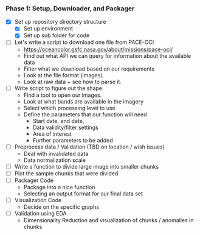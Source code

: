 ### Phase 1: Setup, Downloader, and Packager
- [X] Set up repository directory structure
    - [X] Set up environment
    - [X] Set up sub folder for code
- [ ] Let's write a script to download one file from PACE-OCI
    - https://oceancolor.gsfc.nasa.gov/about/missions/pace-oci/
    - Find out what API we can query for information about the available data
    - Filter what we download based on our requirements 
    - Look at the file format (images). 
    - Look at raw data + see how to parse it.
- [ ] Write script to figure out the shape.
    - Find a tool to open our images.
    - Look at what bands are available in the imagery
    - Select which processing level to use
    - Define the parameters that our function will need
        - Start date, end date,
        - Data validity/filter settings
        - Area of interest
        - Further parameters to be added
- [ ] Preprocess data / Validation (TBD on location / wish issues)
    - Deal with invalidated data
    - Data normalization scale
- [ ] Write a function to divide large image into smaller chunks
- [ ] Plot the sample chunks that were divided
- [ ] Packager Code 
    - Package into a nice function
    - Selecting an output format for our final data set 
- [ ] Visualization Code 
    - Decide on the specific graphs 
- [ ] Validation using EDA
    - Dimensionality Reduction and visualization of chunks / anomalies in chunks

